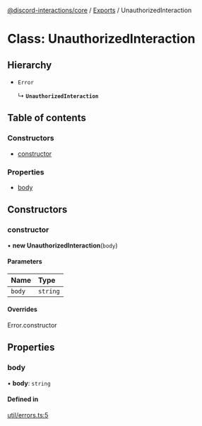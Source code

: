 [@discord-interactions/core](../README.md) / [Exports](../modules.md) / UnauthorizedInteraction

# Class: UnauthorizedInteraction

## Hierarchy

- `Error`

  ↳ **`UnauthorizedInteraction`**

## Table of contents

### Constructors

- [constructor](UnauthorizedInteraction.md#constructor)

### Properties

- [body](UnauthorizedInteraction.md#body)

## Constructors

### constructor

• **new UnauthorizedInteraction**(`body`)

#### Parameters

| Name | Type |
| :------ | :------ |
| `body` | `string` |

#### Overrides

Error.constructor

## Properties

### body

• **body**: `string`

#### Defined in

[util/errors.ts:5](https://github.com/ssMMiles/discord-interactions/blob/fae7bc7/packages/core/src/util/errors.ts#L5)
